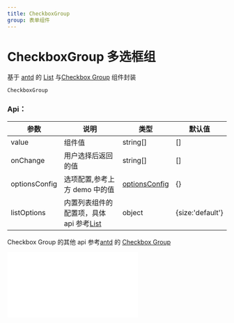```yaml
---
title: CheckboxGroup
group: 表单组件
---
```


# CheckboxGroup 多选框组

基于 <a href="https://ant-design.antgroup.com/index-cn" target="_blank">antd</a> 的 <a href="https://ant-design.antgroup.com/components/list-cn" target="_blank">List</a> 与<a href="https://ant-design.antgroup.com/components/checkbox-cn#checkbox-group" target="_blank">Checkbox Group</a> 组件封装

<code src='./components/CheckboxGroup.tsx'>CheckboxGroup</code>

### Api：

| 参数          | 说明                                                                                                                     | 类型                                               | 默认值           |
| ------------- | ------------------------------------------------------------------------------------------------------------------------ | -------------------------------------------------- | ---------------- |
| value         | 组件值                                                                                                                   | string[]                                           | []               |
| onChange      | 用户选择后返回的值                                                                                                       | string[]                                           | []               |
| optionsConfig | 选项配置,参考上方 demo 中的值                                                                                            | [optionsConfig](/components/options#optionsconfig) | {}               |
| listOptions   | 内置列表组件的配置项，具体 api 参考<a href="https://ant-design.antgroup.com/components/list-cn" target="_blank">List</a> | object                                             | {size:'default'} |

Checkbox Group 的其他 api 参考<a href="https://ant-design.antgroup.com/index-cn" target="_blank">antd</a> 的 <a href="https://ant-design.antgroup.com/components/checkbox-cn#checkbox-group" target="_blank">Checkbox Group</a>

<embed src="./index.md#L16-L21"></embed>
